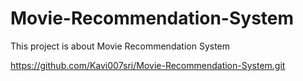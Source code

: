 # Movie-Recommendation-System
This project is about Movie Recommendation System

https://github.com/Kavi007sri/Movie-Recommendation-System.git
